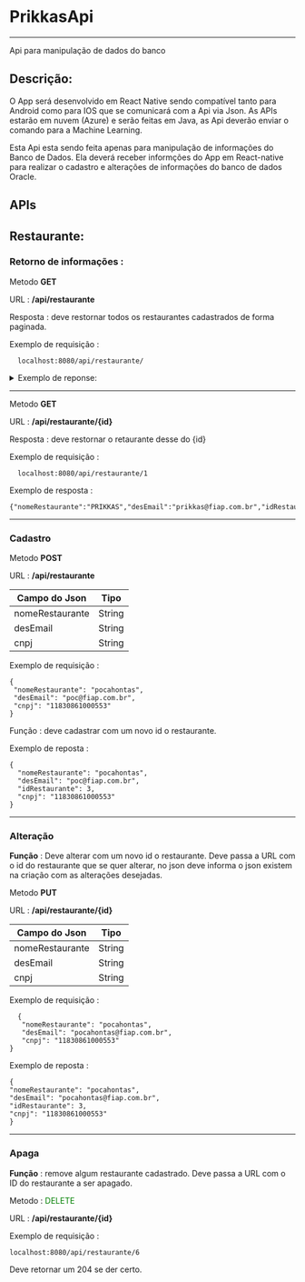 # PrikkasApi
------------------------------------------------------------------------------
  Api para manipulação de dados do banco


## Descrição: 

O App será desenvolvido em React Native sendo compatível tanto para Android como 
para IOS que se comunicará com a Api via Json.
As APIs estarão em nuvem (Azure) e serão feitas em Java, as Api deverão enviar o 
comando para a Machine Learning.

Esta Api esta sendo feita apenas para manipulação de informações do Banco de Dados.
Ela deverá receber informções do App em React-native para realizar o cadastro e alterações de informações do banco de dados Oracle.

## APIs

## Restaurante:
### Retorno de informações :
  Metodo **GET** 
  
  URL : **/api/restaurante**
  
  Resposta : deve restornar todos os restaurantes cadastrados de forma paginada.
  
Exemplo de requisição :
  
  ```
    localhost:8080/api/restaurante/
  ```
  
<details>
<summary>Exemplo de reponse:</summary><br>
{
	"content": [
		{
			"nomeRestaurante": "pocahontas",
			"desEmail": "poc@fiap.com.br",
			"idRestaurante": 3,
			"cnpj": "11830861000553"
		},
		{
			"nomeRestaurante": "PRIKKAS",
			"desEmail": "prikkas@fiap.com.br",
			"idRestaurante": 1,
			"cnpj": "11830861000113"
		}
	],
	"pageable": {
		"sort": {
			"empty": true,
			"sorted": false,
			"unsorted": true
		},
		"offset": 0,
		"pageSize": 50,
		"pageNumber": 0,
		"unpaged": false,
		"paged": true
	},
	"last": true,
	"totalElements": 2,
	"totalPages": 1,
	"size": 50,
	"number": 0,
	"sort": {
		"empty": true,
		"sorted": false,
		"unsorted": true
	},
	"first": true,
	"numberOfElements": 2,
	"empty": false
}
</details>

---------------------------------------------------------------------------------------------------------

  Metodo **GET** 
  
  URL : **/api/restaurante/{id}**
  
  Resposta : deve restornar o retaurante desse do {id}
  
  Exemplo de requisição :
  
  ```
    localhost:8080/api/restaurante/1
  ```
  
  Exemplo de resposta :
  
  ```
  {"nomeRestaurante":"PRIKKAS","desEmail":"prikkas@fiap.com.br","idRestaurante":1,"cnpj":"11830861000113"}
  ```
  
  -----------------------------------------------------------------------------------------------------------
  ### Cadastro
  
  Metodo **POST** 
  
  URL : **/api/restaurante**
    
    
| Campo do Json  | Tipo |
| ------------- | ------------- |
| nomeRestaurante  | String  |
| desEmail  | String  |
| cnpj  | String  |


  Exemplo de requisição :
  
  ```
  {			
   "nomeRestaurante": "pocahontas",
   "desEmail": "poc@fiap.com.br",
   "cnpj": "11830861000553"
}
  ```
  
  Função : deve cadastrar com um novo id o restaurante.
  
  Exemplo de reposta :
  ```
  {
	"nomeRestaurante": "pocahontas",
	"desEmail": "poc@fiap.com.br",
	"idRestaurante": 3,
	"cnpj": "11830861000553"
}
  ```

  ------------------------------------------------------------------------------------
  
### Alteração
  **Função** : Deve alterar com um novo id o restaurante.
  Deve passa a URL com o id do restaurante que se quer alterar, no json deve informa o json existem na criação com as alterações desejadas.
  
  Metodo **PUT** 
  
  URL : **/api/restaurante/{id}**
    
    
| Campo do Json  | Tipo |
| ------------- | ------------- |
| nomeRestaurante  | String  |
| desEmail  | String  |
| cnpj  | String  |


  Exemplo de requisição :

  
```
  {			
   "nomeRestaurante": "pocahontas",
   "desEmail": "pocahontas@fiap.com.br",
   "cnpj": "11830861000553"
}
```
    
  Exemplo de reposta :
  ```
  {
"nomeRestaurante": "pocahontas",
"desEmail": "pocahontas@fiap.com.br",
"idRestaurante": 3,
"cnpj": "11830861000553"
}
  ```
  ----------------------------------------------------------------------------------------------------------------------------------------------------------
  ### Apaga
  
  **Função** : remove algum restaurante cadastrado.
  Deve passa a URL com o ID do restaurante a ser apagado.
  
  Metodo : <font color="green"> DELETE </font>
  
  URL : **/api/restaurante/{id}**
  
  Exemplo de requisição :
  ```
  localhost:8080/api/restaurante/6
  ```
  
  Deve retornar um 204 se der certo.
  
  
  
  
